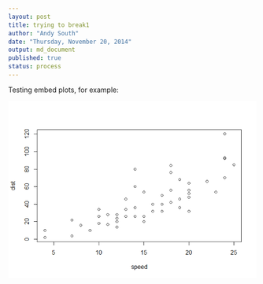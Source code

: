```yaml
---
layout: post
title: trying to break1
author: "Andy South"
date: "Thursday, November 20, 2014"
output: md_document
published: true
status: process
---
```


Testing embed plots, for example:

![relative path](/images/unnamed-chunk-2-1.png)


